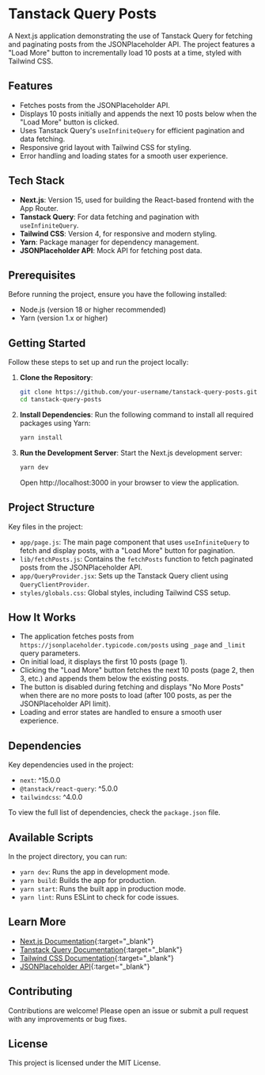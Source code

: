 # Tanstack Query Posts

A Next.js application demonstrating the use of Tanstack Query for fetching and paginating posts from the JSONPlaceholder API. The project features a "Load More" button to incrementally load 10 posts at a time, styled with Tailwind CSS.

## Features

- Fetches posts from the JSONPlaceholder API.
- Displays 10 posts initially and appends the next 10 posts below when the "Load More" button is clicked.
- Uses Tanstack Query's `useInfiniteQuery` for efficient pagination and data fetching.
- Responsive grid layout with Tailwind CSS for styling.
- Error handling and loading states for a smooth user experience.

## Tech Stack

- **Next.js**: Version 15, used for building the React-based frontend with the App Router.
- **Tanstack Query**: For data fetching and pagination with `useInfiniteQuery`.
- **Tailwind CSS**: Version 4, for responsive and modern styling.
- **Yarn**: Package manager for dependency management.
- **JSONPlaceholder API**: Mock API for fetching post data.

## Prerequisites

Before running the project, ensure you have the following installed:

- Node.js (version 18 or higher recommended)
- Yarn (version 1.x or higher)

## Getting Started

Follow these steps to set up and run the project locally:

1. **Clone the Repository**:

   ```bash
   git clone https://github.com/your-username/tanstack-query-posts.git
   cd tanstack-query-posts
   ```

2. **Install Dependencies**: Run the following command to install all required packages using Yarn:

   ```bash
   yarn install
   ```

3. **Run the Development Server**: Start the Next.js development server:

   ```bash
   yarn dev
   ```

   Open http://localhost:3000 in your browser to view the application.

## Project Structure

Key files in the project:

- `app/page.js`: The main page component that uses `useInfiniteQuery` to fetch and display posts, with a "Load More" button for pagination.
- `lib/fetchPosts.js`: Contains the `fetchPosts` function to fetch paginated posts from the JSONPlaceholder API.
- `app/QueryProvider.jsx`: Sets up the Tanstack Query client using `QueryClientProvider`.
- `styles/globals.css`: Global styles, including Tailwind CSS setup.

## How It Works

- The application fetches posts from `https://jsonplaceholder.typicode.com/posts` using `_page` and `_limit` query parameters.
- On initial load, it displays the first 10 posts (page 1).
- Clicking the "Load More" button fetches the next 10 posts (page 2, then 3, etc.) and appends them below the existing posts.
- The button is disabled during fetching and displays "No More Posts" when there are no more posts to load (after 100 posts, as per the JSONPlaceholder API limit).
- Loading and error states are handled to ensure a smooth user experience.

## Dependencies

Key dependencies used in the project:

- `next`: ^15.0.0
- `@tanstack/react-query`: ^5.0.0
- `tailwindcss`: ^4.0.0

To view the full list of dependencies, check the `package.json` file.

## Available Scripts

In the project directory, you can run:

- `yarn dev`: Runs the app in development mode.
- `yarn build`: Builds the app for production.
- `yarn start`: Runs the built app in production mode.
- `yarn lint`: Runs ESLint to check for code issues.

## Learn More

- [Next.js Documentation](https://nextjs.org/docs){:target="\_blank"}
- [Tanstack Query Documentation](https://tanstack.com/query/latest){:target="\_blank"}
- [Tailwind CSS Documentation](https://tailwindcss.com/docs){:target="\_blank"}
- [JSONPlaceholder API](https://jsonplaceholder.typicode.com/){:target="\_blank"}

## Contributing

Contributions are welcome! Please open an issue or submit a pull request with any improvements or bug fixes.

## License

This project is licensed under the MIT License.
